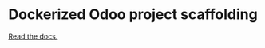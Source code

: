 # Dockerized Odoo project scaffolding

[Read the docs.](https://github.com/Tecnativa/doodba#scaffolding)
